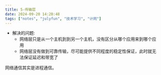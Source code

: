 ```yaml
---
title: 5-传输层
date: 2024-09-20 14:28:48
tags: ["notes", "julyfun", "技术学习", "计网"]
---
```

- 解决的问题:
    - 网络层只是从一个主机到到另一个主机，没有区分从哪个应用来到哪个应用
    - 网络层没有做到可靠传输，尽可能提供不同程度的稳定性保证，此时就无法保证延迟和带宽了

网络通信其实是进程通信。
